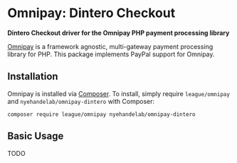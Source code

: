 # Omnipay: Dintero Checkout

**Dintero Checkout driver for the Omnipay PHP payment processing library**

[Omnipay](https://github.com/thephpleague/omnipay) is a framework agnostic, multi-gateway payment
processing library for PHP. This package implements PayPal support for Omnipay.

## Installation

Omnipay is installed via [Composer](http://getcomposer.org/). To install, simply require `league/omnipay` and `nyehandelab/omnipay-dintero` with Composer:

```
composer require league/omnipay nyehandelab/omnipay-dintero
```


## Basic Usage

TODO

